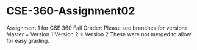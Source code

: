 # CSE-360-Assignment02
Assignment 1 for CSE 360 Fall 
Grader: Please see branches for versions
Master = Version 1
Version 2 = Version 2
These were not merged to allow for easy grading.
